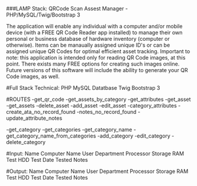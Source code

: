 ###LAMP Stack: QRCode Scan Assest Manager - PHP/MySQL/Twig/Bootstrap 3

The application will enable any individual with a computer and/or mobile device (with a FREE QR Code Reader app installed) to manage their own personal or business database of hardware inventory (computer or otherwise). Items can be manaually assigned unique ID's or can be assigned unique QR Codes for optimal efficient asset tracking. Important to note: this application is intended only for reading QR Code images, at this point. There exists many FREE options for creating such images online. Future versions of this software will include the ability to generate your QR Code images, as well.

#Full Stack Technical: PHP MySQL Datatbase Twig Bootstrap 3

#ROUTES 
-get_qr_code
-get_assets_by_category 
-get_attributes 
-get_asset 
-get_assets 
-delete_asset 
-add_asset 
-edit_asset 
-category_attributes 
-create_ata_no_record_found 
-notes_no_record_found 
-update_attribute_notes

-get_category 
-get_categories 
-get_category_name 
-get_category_name_from_categories 
-add_category 
-edit_category 
-delete_category

#Input: 
Name 
Computer 
Name
User 
Department 
Processor 
Storage 
RAM Test 
HDD Test 
Date Tested 
Notes

#Output: 
Name 
Computer Name
User 
Department 
Processor 
Storage 
RAM 
Test 
HDD 
Test 
Date 
Tested 
Notes